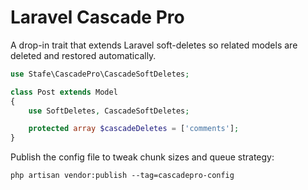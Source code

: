 # Laravel Cascade Pro

A drop-in trait that extends Laravel soft-deletes so related models are deleted and restored automatically.

```php
use Stafe\CascadePro\CascadeSoftDeletes;

class Post extends Model
{
    use SoftDeletes, CascadeSoftDeletes;

    protected array $cascadeDeletes = ['comments'];
}
```

Publish the config file to tweak chunk sizes and queue strategy:

```
php artisan vendor:publish --tag=cascadepro-config
```
